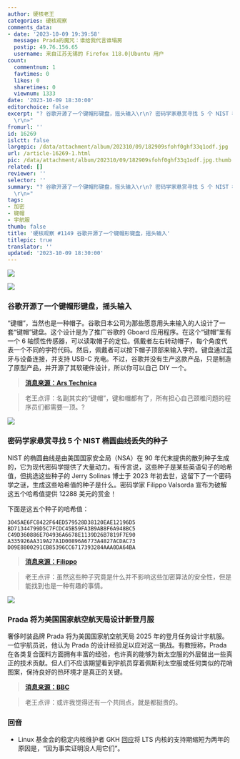 ```yaml
---
author: 硬核老王
categories: 硬核观察
comments_data:
- date: '2023-10-09 19:39:58'
  message: Prada的魔咒：谁给我代言谁塌房
  postip: 49.76.156.65
  username: 来自江苏无锡的 Firefox 118.0|Ubuntu 用户
count:
  commentnum: 1
  favtimes: 0
  likes: 0
  sharetimes: 0
  viewnum: 1333
date: '2023-10-09 18:30:00'
editorchoice: false
excerpt: "? 谷歌开源了一个键帽形键盘，摇头输入\r\n? 密码学家悬赏寻找 5 个 NIST 椭圆曲线丢失的种子\r\n? Prada 将为美国国家航空航天局设计新登月服\r\n»
  \r\n»"
fromurl: ''
id: 16269
islctt: false
largepic: /data/attachment/album/202310/09/182909sfohf0ghf33q1odf.jpg
url: /article-16269-1.html
pic: /data/attachment/album/202310/09/182909sfohf0ghf33q1odf.jpg.thumb.jpg
related: []
reviewer: ''
selector: ''
summary: "? 谷歌开源了一个键帽形键盘，摇头输入\r\n? 密码学家悬赏寻找 5 个 NIST 椭圆曲线丢失的种子\r\n? Prada 将为美国国家航空航天局设计新登月服\r\n»
  \r\n»"
tags:
- 加密
- 键帽
- 宇航服
thumb: false
title: '硬核观察 #1149 谷歌开源了一个键帽形键盘，摇头输入'
titlepic: true
translator: ''
updated: '2023-10-09 18:30:00'
---
```


![](/data/attachment/album/202310/09/182909sfohf0ghf33q1odf.jpg)


![](/data/attachment/album/202310/09/182922zd5wptn0n7u5wn9n.jpg)


### 谷歌开源了一个键帽形键盘，摇头输入


“键帽”，当然也是一种帽子。谷歌日本公司为那些愿意用头来输入的人设计了一套“键帽”键盘。这个设计是为了推广谷歌的 Gboard 应用程序。在这个“键帽”里有一个 6 轴惯性传感器，可以读取帽子的定位。佩戴者左右转动帽子，每个角度代表一个不同的字符代码。然后，佩戴者可以按下帽子顶部来输入字符。键盘通过蓝牙与设备连接，并支持 USB-C 充电。不过，谷歌并没有生产这款产品，只是制造了原型产品，并开源了其软硬件设计，所以你可以自己 DIY 一个。







> 
> **[消息来源：Ars Technica](https://arstechnica.com/gadgets/2023/10/google-open-sourced-a-hat-shaped-like-a-giant-keycap-and-it-actually-types/)**
> 
> 
> 



> 
> 老王点评：名副其实的“键帽”，键和帽都有了，所有担心自己颈椎问题的程序员们都需要一顶。?
> 
> 
> 


![](/data/attachment/album/202310/09/182940fftfwcsbqspawfse.jpg)


### 密码学家悬赏寻找 5 个 NIST 椭圆曲线丢失的种子


NIST 的椭圆曲线是由美国国家安全局（NSA）在 90 年代末提供的散列种子生成的，它为现代密码学提供了大量动力。有传言说，这些种子是某些英语句子的哈希值，但挑选这些种子的 Jerry Solinas 博士于 2023 年初去世，这留下了一个密码学之谜，生成这些哈希值的种子是什么。密码学家 Filippo Valsorda 宣布为破解这五个哈希值提供 12288 美元的赏金！


下面是这五个种子的哈希值：



```
3045AE6FC8422F64ED579528D38120EAE12196D5
BD71344799D5C7FCDC45B59FA3B9AB8F6A948BC5
C49D360886E704936A6678E1139D26B7819F7E90
A335926AA319A27A1D00896A6773A4827ACDAC73
D09E8800291CB85396CC6717393284AAA0DA64BA
```


> 
> **[消息来源：Filippo](https://words.filippo.io/dispatches/seeds-bounty/)**
> 
> 
> 



> 
> 老王点评：虽然这些种子究竟是什么并不影响这些加密算法的安全性，但是能找到也是一种有趣的事情。
> 
> 
> 


![](/data/attachment/album/202310/09/182954jo5jjdgt4d3ojozg.jpg)


### Prada 将为美国国家航空航天局设计新登月服


奢侈时装品牌 Prada 将为美国国家航空航天局 2025 年的登月任务设计宇航服。一位宇航员说，他认为 Prada 的设计经验足以应对这一挑战。有教授称，Prada 在各类复合面料方面拥有丰富的经验，也许真的能够为新太空服的外层做出一些真正的技术贡献。但人们不应该期望看到宇航员穿着佩斯利太空服或任何类似的花哨图案，保持良好的热环境才是真正的关键。



> 
> **[消息来源：BBC](https://www.bbc.com/news/science-environment-67022619)**
> 
> 
> 



> 
> 老王点评：或许我觉得还有一个共同点，就是都挺贵的。
> 
> 
> 


### 回音


* Linux 基金会的稳定内核维护者 GKH [回应](https://news.ycombinator.com/item?id=37749846)将 LTS 内核的支持期缩短为两年的原因是，“因为事实证明没人用它们”。